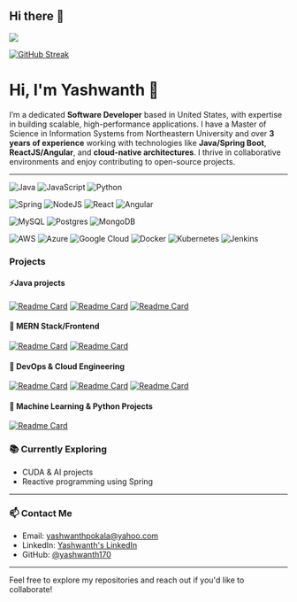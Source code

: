 ## Hi there 👋
![](https://komarev.com/ghpvc/?username=yashwanth170)

[![GitHub Streak](https://streak-stats.demolab.com/?user=yashwanth170)](https://git.io/streak-stats)

# Hi, I'm Yashwanth 👋

I’m a dedicated **Software Developer** based in United States, with expertise in building scalable, high-performance applications. I have a Master of Science in Information Systems from Northeastern University and over **3 years of experience** working with technologies like **Java/Spring Boot**, **ReactJS/Angular**, and **cloud-native architectures**. I thrive in collaborative environments and enjoy contributing to open-source projects.

---

![Java](https://img.shields.io/badge/java-%23ED8B00.svg?style=for-the-badge&logo=openjdk&logoColor=white) ![JavaScript](https://img.shields.io/badge/javascript-%23323330.svg?style=for-the-badge&logo=javascript&logoColor=%23F7DF1E) ![Python](https://img.shields.io/badge/python-3670A0?style=for-the-badge&logo=python&logoColor=ffdd54) 

![Spring](https://img.shields.io/badge/spring-%236DB33F.svg?style=for-the-badge&logo=spring&logoColor=white) ![NodeJS](https://img.shields.io/badge/node.js-6DA55F?style=for-the-badge&logo=node.js&logoColor=white) ![React](https://img.shields.io/badge/react-%2320232a.svg?style=for-the-badge&logo=react&logoColor=%2361DAFB) ![Angular](https://img.shields.io/badge/angular-%23DD0031.svg?style=for-the-badge&logo=angular&logoColor=white)  

![MySQL](https://img.shields.io/badge/mysql-4479A1.svg?style=for-the-badge&logo=mysql&logoColor=white) ![Postgres](https://img.shields.io/badge/postgres-%23316192.svg?style=for-the-badge&logo=postgresql&logoColor=white) ![MongoDB](https://img.shields.io/badge/MongoDB-%234ea94b.svg?style=for-the-badge&logo=mongodb&logoColor=white)

![AWS](https://img.shields.io/badge/AWS-%23FF9900.svg?style=for-the-badge&logo=amazon-aws&logoColor=white) ![Azure](https://img.shields.io/badge/azure-%230072C6.svg?style=for-the-badge&logo=microsoftazure&logoColor=white) ![Google Cloud](https://img.shields.io/badge/GoogleCloud-%234285F4.svg?style=for-the-badge&logo=google-cloud&logoColor=white) ![Docker](https://img.shields.io/badge/docker-%230db7ed.svg?style=for-the-badge&logo=docker&logoColor=white) ![Kubernetes](https://img.shields.io/badge/kubernetes-%23326ce5.svg?style=for-the-badge&logo=kubernetes&logoColor=white) ![Jenkins](https://img.shields.io/badge/jenkins-%232C5263.svg?style=for-the-badge&logo=jenkins&logoColor=white)

### Projects
#### ⚡Java projects

[![Readme Card](https://github-readme-stats.vercel.app/api/pin/?username=yashwanth170&repo=Advanced-Big-Data-Indexing)](https://github.com/yashwanth170/Advanced-Big-Data-Indexing)  [![Readme Card](https://github-readme-stats.vercel.app/api/pin/?username=yashwanth170&repo=mac-mini-remote)](https://github.com/yashwanth170/mac-mini-remote) [![Readme Card](https://github-readme-stats.vercel.app/api/pin/?username=yashwanth170&repo=Medical-Resource-Finder-Java-)](https://github.com/yashwanth170/Medical-Resource-Finder-Java-) 

#### 🚀 MERN Stack/Frontend

[![Readme Card](https://github-readme-stats.vercel.app/api/pin/?username=yashwanth170&repo=Traveler--React-JS-Node-JS-)](https://github.com/anuraghazra/github-readme-stats) [![Readme Card](https://github-readme-stats.vercel.app/api/pin/?username=yashwanth170&repo=mac-remote-react)](https://github.com/anuraghazra/github-readme-stats)

#### 🔧 DevOps & Cloud Engineering

[![Readme Card](https://github-readme-stats.vercel.app/api/pin/?username=yashwanth170&repo=ami-jenkins)](https://github.com/anuraghazra/github-readme-stats) [![Readme Card](https://github-readme-stats.vercel.app/api/pin/?username=yashwanth170&repo=infra-jenkins)](https://github.com/anuraghazra/github-readme-stats) [![Readme Card](https://github-readme-stats.vercel.app/api/pin/?username=yashwanth170&repo=webapp-cve-processor)](https://github.com/anuraghazra/github-readme-stats) 

#### 🤖 Machine Learning & Python Projects
[![Readme Card](https://github-readme-stats.vercel.app/api/pin/?username=yashwanth170&repo=Uber-Lyft-Cab-price-Prediction-using-ML)](https://github.com/anuraghazra/github-readme-stats)



### 📚 Currently Exploring

- CUDA & AI projects
- Reactive programming using Spring

---

### 📫 Contact Me

- Email: [yashwanthpokala@yahoo.com](mailto:yashwanthpokala@yahoo.com)
- LinkedIn: [Yashwanth's LinkedIn](https://www.linkedin.com/in/yashwanth-yash-pokala-45696b167/)
- GitHub: [@yashwanth170](https://github.com/yashwanth170)

---

Feel free to explore my repositories and reach out if you'd like to collaborate!

